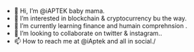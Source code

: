 - 👋 Hi, I’m @iAPTEK baby mama.
- 👀 I’m interested in blockchain & cryptocurrency bu the way.
- 🌱 I’m currently learning finance and humain comprehnsion .
- 💞️ I’m looking to collaborate on twitter & instagram..
- 📫 How to reach me at @iAptek and all in social./

<!----
iAPTEK/iAPTEK is a ✨ special ✨ repository because its `README.md` (this file) appears on your GitHub profile.
You can click the Preview link to take a look at your changes.
---->
